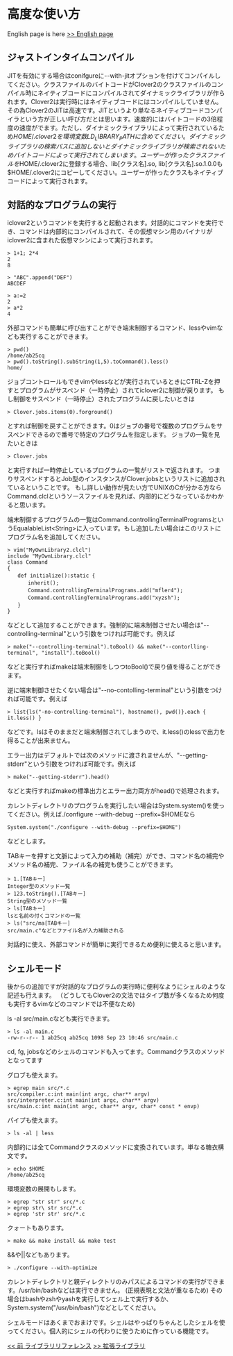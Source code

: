 # 高度な使い方

English page is here [>> English page](usage2-en)

## ジャストインタイムコンパイル

JITを有効にする場合はconifgureに--with-jitオプションを付けてコンパイルしてください。クラスファイルのバイトコードがClover2のクラスファイルのコンパイル時にネイティブコードにコンパイルされてダイナミックライブラリが作られます。Clover2は実行時にはネイティブコードにはコンパイルしていません。その為Clover2のJITは高速です。JITというより単なるネイティブコードコンパイラという方が正しい呼び方だとは思います。速度的にはバイトコードの3倍程度の速度がでます。ただし、ダイナミックライブラリによって実行されているため$HOME/.clover2を環境変数LD_LIBRARY_PATHに含めてください。ダイナミックライブラリの検索パスに追加しないとダイナミックライブラリが検索されないためバイトコードによって実行されてしまいます。ユーザーが作ったクラスファイルを$HOME/.clover2に登録する場合、lib[クラス名].so, lib[クラス名].so.1.0.0も$HOME/.clover2にコピーしてください。ユーザーが作ったクラスもネイティブコードによって実行されます。

## 対話的なプログラムの実行

iclover2というコマンドを実行すると起動されます。対話的にコマンドを実行でき、コマンドは内部的にコンパイルされて、その仮想マシン用のバイナリがiclover2に含まれた仮想マシンによって実行されます。

    > 1+1; 2*4
    2
    8

    > "ABC".append("DEF")
    ABCDEF

    > a:=2
    2
    > a*2
    4

外部コマンドも簡単に呼び出すことができ端末制御するコマンド、lessやvimなども実行することができます。

    > pwd()
    /home/ab25cq
    > pwd().toString().subString(1,5).toCommand().less()
    home/

ジョブコントロールもできvimやlessなどが実行されているときにCTRL-Zを押すとプログラムがサスペンド（一時停止）されてiclover2に制御が戻ります。
もし制御をサスペンド（一時停止）されたプログラムに戻したいときは

    > Clover.jobs.items(0).forground()

とすれば制御を戻すことができます。0はジョブの番号で複数のプログラムをサスペンドできるので番号で特定のプログラムを指定します。
ジョブの一覧を見たいときは

    > Clover.jobs

と実行すれば一時停止しているプログラムの一覧がリストで返されます。
つまりサスペンドするとJob型のインスタンスがClover.jobsというリストに追加されているということです。
もし詳しい動作が見たい方でUNIXのCが分かる方ならCommand.clclというソースファイルを見れば、内部的にどうなっているかわかると思います。

端末制御するプログラムの一覧はCommand.controllingTerminalProgramsというEqualableList&lt;String&gt;に入っています。もし追加したい場合はこのリストにプログラム名を追加してください。

    > vim("MyOwnLibrary2.clcl")
    include "MyOwnLibrary.clcl"
    class Command
    {
    　　def initialize():static {
    　　　　inherit();
    　　　　Command.controllingTerminalPrograms.add("mfler4");
    　　　　Command.controllingTerminalPrograms.add("xyzsh");
    　　}
    }

などとして追加することができます。強制的に端末制御させたい場合は"--controlling-terminal"という引数をつければ可能です。例えば

    > make("--controlling-terminal").toBool() && make("--contorlling-terminal", "install").toBool()

などと実行すればmakeは端末制御をしつつtoBool()で戻り値を得ることができます。

逆に端末制御させたくない場合は"--no-contolling-terminal"という引数をつければ可能です。例えば

    > list{ls("-no-controlling-terminal"), hostname(), pwd()}.each { it.less() }

などです。lsはそのままだと端末制御されてしまうので、it.less()のlessで出力を得ることが出来ません。

エラー出力はデフォルトでは次のメソッドに渡されませんが、"--getting-stderr"という引数をつければ可能です。例えば

    > make("--getting-stderr").head()

などと実行すればmakeの標準出力とエラー出力両方がhead()で処理されます。

カレントディレクトリのプログラムを実行したい場合はSystem.system()を使ってください。例えば./configure --with-debug --prefix=$HOMEなら

    System.system("./configure --with-debug --prefix=$HOME")

などとします。

TABキーを押すと文脈によって入力の補助（補完）ができ、コマンド名の補完やメソッド名の補完、ファイル名の補完も使うことができます。

    > 1.[TABキー]
    Integer型のメソッド一覧
    > 123.toString().[TABキー]
    String型のメソッド一覧
    > ls[TABキー]
    lsと名前の付くコマンドの一覧
    > ls("src/ma[TABキー]
    src/main.c"などとファイル名が入力補助される

対話的に使え、外部コマンドが簡単に実行できるため便利に使えると思います。

## シェルモード

後からの追加ですが対話的なプログラムの実行時に便利なようにシェルのような記述も行えます。
（どうしてもClover2の文法ではタイプ数が多くなるため何度も実行するvimなどのコマンドでは不便なため)

ls -al src/main.cなども実行できます。

    > ls -al main.c
    -rw-r--r-- 1 ab25cq ab25cq 1098 Sep 23 10:46 src/main.c

cd, fg, jobsなどのシェルのコマンドも入ってます。Commandクラスのメソッドとなってます

グロブも使えます。

    > egrep main src/*.c
    src/compiler.c:int main(int argc, char** argv)
    src/interpreter.c:int main(int argc, char** argv)
    src/main.c:int main(int argc, char** argv, char* const * envp)

パイプも使えます。

    > ls -al | less

内部的には全てCommandクラスのメソッドに変換されています。単なる糖衣構文です。

    > echo $HOME
    /home/ab25cq

環境変数の展開もします。

    > egrep "str str" src/*.c
    > egrep str\ str src/*.c
    > egrep 'str str' src/*.c

クォートもあります。

    > make && make install && make test

&amp;&amp;や||などもあります。

    > ./configure --with-optimize

カレントディレクトリと親ディレクトリのみパスによるコマンドの実行ができます。/usr/bin/bashなどは実行できません。
(正規表現と文法が重なるため)
その場合はbashやzshやyashを実行してシェル上で実行するか、System.system("/usr/bin/bash")などとしてください。

シェルモードはあくまでおまけです。シェルはやっぱりちゃんとしたシェルを使ってください。個人的にシェルの代わりに使うために作っている機能です。

[<< 前 ライブラリリファレンス](libraries) [>> 拡張ライブラリ](extension)
